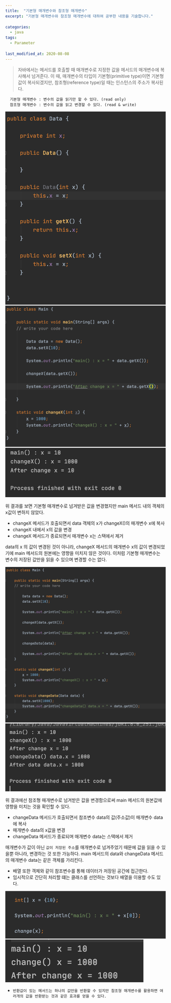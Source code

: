 ```yaml
---
title:  "기본형 매개변수와 참조형 매개변수"
excerpt: "기본형 매개변수와 참조형 매개변수에 대하여 공부한 내용을 기술합니다."

categories:
  - java
tags:
  - Parameter

last_modified_at: 2020-08-08
---
```


> 자바에서는 메서드를 호출할 때 매개변수로 지정한 값을 메서드의 매개변수에 복사해서 넘겨준다. 
> 이 때, 매개변수의 타입이 기본형(primitive type)이면 기본형 값이 복사되겠지만, 
> 참조형(reference type)일 때는 인스턴스의 주소가 복사된다.

```
  기본형 매개변수 : 변수의 값을 읽기만 할 수 있다. (read only)
  참조형 매개변수 : 변수의 값을 읽고 변경할 수 있다. (read & write)
```

 ![1](/assets/images/parameter_data.png)
 ![1](/assets/images/parameter_main.png)
 ![1](/assets/images/parameter_result.png)

 위 결과를 보면 기본형 매개변수로 넘겨받은 값을 변경했지만 main 메서드 내의 객체의 x값이 변하지 않았다.

 * changeX 메서드가 호출되면서 data 객체의 x가 changeX()의 매개변수 x에 복사
 * changeX 내에서 x의 값을 변경
 * changeX 메서드가 종료되면서 매개변수 x는 스택에서 제거

 data의 x 의 값이 변경된 것이 아니라, changeX 메서드의 매개변수 x의 값이 변경되었기에 main 메서드의 원본에는 영향을 미치지 않은 것이다.
 이처럼 기본형 매개변수는 변수의 저장된 값만을 읽을 수 있으며 변경할 수는 없다.

 ![1](/assets/images/parameter_refer.png)
 ![1](/assets/images/parameter_refer_result.png)

 위 결과에선 참조형 매개변수로 넘겨받은 값을 변경함으로써 main 메서드의 원본값에 영향을 미치는 것을 확인할 수 있다.

 * changeData 메서드가 호출되면서 참조변수 data의 값(주소값)이 매개변수 data에 복사
 * 매개변수 data의 x값을 변경
 * changeData 메서드가 종료되며 매개변수 data는 스택에서 제거

 매개변수가 값이 아닌 `값이 저장된 주소`를 매개변수로 넘겨주었기 때문에 값을 읽을 수 있을뿐 아니라, 변경하는 것 또한 가능하다.
 main 메서드의 data와 changeData 메서드의 매개변수 data는 같은 객체를 가리킨다.

 * 배열 또한 객체와 같이 참조변수를 통해 데이터가 저장된 공간에 접근한다. 
 * 임시적으로 간단히 처리할 떄는 클래스를 선언하는 것보다 배열을 이용할 수도 있다.

 ![1](/assets/images/parameter_array.png)
 ![1](/assets/images/parameter_array_result.png)

 * `반환값이 있는 메서드는 하나의 값만을 반환할 수 있지만 참조형 매개변수를 활용하면 여러개의 값을 반환받는 것과 같은 효과를 얻을 수 있다.`